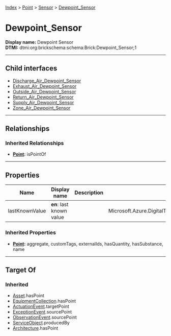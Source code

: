 [Index](../../../index.md) > [Point](../../Point.md) > [Sensor](../Sensor.md) > [Dewpoint_Sensor](#)
# Dewpoint_Sensor

**Display name:** Dewpoint Sensor<br />
**DTMI:** dtmi:org:brickschema:schema:Brick:Dewpoint_Sensor;1

---

## Child interfaces
* [Discharge_Air_Dewpoint_Sensor](Discharge_Air_Dewpoint_Sensor.md)
* [Exhaust_Air_Dewpoint_Sensor](Exhaust_Air_Dewpoint_Sensor.md)
* [Outside_Air_Dewpoint_Sensor](Outside_Air_Dewpoint_Sensor.md)
* [Return_Air_Dewpoint_Sensor](Return_Air_Dewpoint_Sensor.md)
* [Supply_Air_Dewpoint_Sensor](Supply_Air_Dewpoint_Sensor.md)
* [Zone_Air_Dewpoint_Sensor](Zone_Air_Dewpoint_Sensor.md)

---

## Relationships

### Inherited Relationships
* **[Point](../../Point.md):** isPointOf

---

## Properties

|Name|Display name|Description|Schema|Writable|
|-|-|-|-|-|
|lastKnownValue|**en**: last known value||Microsoft.Azure.DigitalTwins.Parser.Models.DTObjectInfo|True|
### Inherited Properties
* **[Point](../../Point.md):** aggregate, customTags, externalIds, hasQuantity, hasSubstance, name

---

## Target Of
### Inherited
* [Asset](../../../Asset/Asset.md).hasPoint
* [EquipmentCollection](../../../Collection/EquipmentCollection.md).hasPoint
* [ActuationEvent](../../../Event/PointEvent/ActuationEvent.md).targetPoint
* [ExceptionEvent](../../../Event/PointEvent/ExceptionEvent.md).sourcePoint
* [ObservationEvent](../../../Event/PointEvent/ObservationEvent.md).sourcePoint
* [ServiceObject](../../../Information/ServiceObject/ServiceObject.md).producedBy
* [Architecture](../../../Space/Architecture/Architecture.md).hasPoint
